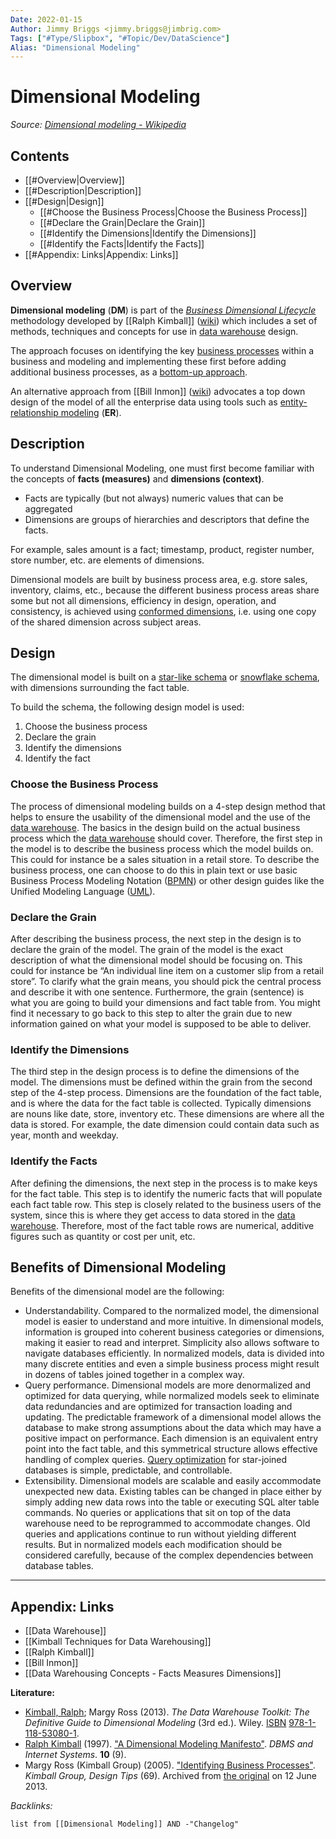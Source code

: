 ```yaml
---
Date: 2022-01-15
Author: Jimmy Briggs <jimmy.briggs@jimbrig.com>
Tags: ["#Type/Slipbox", "#Topic/Dev/DataScience"]
Alias: "Dimensional Modeling"
---
```


# Dimensional Modeling

*Source: [Dimensional modeling - Wikipedia](https://en.wikipedia.org/wiki/Dimensional_modeling)*

## Contents

- [[#Overview|Overview]]
- [[#Description|Description]]
- [[#Design|Design]]
	- [[#Choose the Business Process|Choose the Business Process]]
	- [[#Declare the Grain|Declare the Grain]]
	- [[#Identify the Dimensions|Identify the Dimensions]]
	- [[#Identify the Facts|Identify the Facts]]
- [[#Appendix: Links|Appendix: Links]]


## Overview

**Dimensional modeling** (**DM**) is part of the *[Business Dimensional Lifecycle](https://en.wikipedia.org/wiki/The_Kimball_Lifecycle "The Kimball Lifecycle")* methodology developed by [[Ralph Kimball]] ([wiki](https://en.wikipedia.org/wiki/Ralph_Kimball "Ralph Kimball")) which includes a set of methods, techniques and concepts for use in [data warehouse](https://en.wikipedia.org/wiki/Data_warehouse "Data warehouse") design.

The approach focuses on identifying the key [business processes](https://en.wikipedia.org/wiki/Business_process "Business process") within a business and modeling and implementing these first before adding additional business processes, as a [bottom-up approach](https://en.wikipedia.org/wiki/Top-down_and_bottom-up_design "Top-down and bottom-up design").

An alternative approach from [[Bill Inmon]] ([wiki](https://en.wikipedia.org/wiki/Bill_Inmon "Bill Inmon")) advocates a top down design of the model of all the enterprise data using tools such as [entity-relationship modeling](https://en.wikipedia.org/wiki/Entity-relationship_model "Entity-relationship model") (**ER**).

## Description

To understand Dimensional Modeling, one must first become familiar with the concepts of **facts (measures)** and **dimensions (context)**.

- Facts are typically (but not always) numeric values that can be aggregated
- Dimensions are groups of hierarchies and descriptors that define the facts. 

For example, sales amount is a fact; timestamp, product, register number, store number, etc. are elements of dimensions. 

Dimensional models are built by business process area, e.g. store sales, inventory, claims, etc., because the different business process areas share some but not all dimensions, efficiency in design, operation, and consistency, is achieved using [conformed dimensions](https://en.wikipedia.org/wiki/Dimension_(data_warehouse)#Types "Dimension (data warehouse)"), i.e. using one copy of the shared dimension across subject areas.

## Design

The dimensional model is built on a [star-like schema](https://en.wikipedia.org/wiki/Star_schema "Star schema") or [snowflake schema](https://en.wikipedia.org/wiki/Snowflake_schema "Snowflake schema"), with dimensions surrounding the fact table.

To build the schema, the following design model is used:

1.  Choose the business process
2.  Declare the grain
3.  Identify the dimensions
4.  Identify the fact

### Choose the Business Process

The process of dimensional modeling builds on a 4-step design method that helps to ensure the usability of the dimensional model and the use of the [data warehouse](https://en.wikipedia.org/wiki/Data_warehouse "Data warehouse"). The basics in the design build on the actual business process which the [data warehouse](https://en.wikipedia.org/wiki/Data_warehouse "Data warehouse") should cover. Therefore, the first step in the model is to describe the business process which the model builds on. This could for instance be a sales situation in a retail store. To describe the business process, one can choose to do this in plain text or use basic Business Process Modeling Notation ([BPMN](https://en.wikipedia.org/wiki/BPMN "BPMN")) or other design guides like the Unified Modeling Language ([UML](https://en.wikipedia.org/wiki/Unified_Modeling_Language "Unified Modeling Language")).

### Declare the Grain

After describing the business process, the next step in the design is to declare the grain of the model. The grain of the model is the exact description of what the dimensional model should be focusing on. This could for instance be “An individual line item on a customer slip from a retail store”. To clarify what the grain means, you should pick the central process and describe it with one sentence. Furthermore, the grain (sentence) is what you are going to build your dimensions and fact table from. You might find it necessary to go back to this step to alter the grain due to new information gained on what your model is supposed to be able to deliver.

### Identify the Dimensions

The third step in the design process is to define the dimensions of the model. The dimensions must be defined within the grain from the second step of the 4-step process. Dimensions are the foundation of the fact table, and is where the data for the fact table is collected. Typically dimensions are nouns like date, store, inventory etc. These dimensions are where all the data is stored. For example, the date dimension could contain data such as year, month and weekday.

### Identify the Facts

After defining the dimensions, the next step in the process is to make keys for the fact table. This step is to identify the numeric facts that will populate each fact table row. This step is closely related to the business users of the system, since this is where they get access to data stored in the [data warehouse](https://en.wikipedia.org/wiki/Data_warehouse "Data warehouse"). Therefore, most of the fact table rows are numerical, additive figures such as quantity or cost per unit, etc.

## Benefits of Dimensional Modeling

Benefits of the dimensional model are the following:

-   Understandability. Compared to the normalized model, the dimensional model is easier to understand and more intuitive. In dimensional models, information is grouped into coherent business categories or dimensions, making it easier to read and interpret. Simplicity also allows software to navigate databases efficiently. In normalized models, data is divided into many discrete entities and even a simple business process might result in dozens of tables joined together in a complex way.
-   Query performance. Dimensional models are more denormalized and optimized for data querying, while normalized models seek to eliminate data redundancies and are optimized for transaction loading and updating. The predictable framework of a dimensional model allows the database to make strong assumptions about the data which may have a positive impact on performance. Each dimension is an equivalent entry point into the fact table, and this symmetrical structure allows effective handling of complex queries. [Query optimization](https://en.wikipedia.org/wiki/Query_optimization "Query optimization") for star-joined databases is simple, predictable, and controllable.
-   Extensibility. Dimensional models are scalable and easily accommodate unexpected new data. Existing tables can be changed in place either by simply adding new data rows into the table or executing SQL alter table commands. No queries or applications that sit on top of the data warehouse need to be reprogrammed to accommodate changes. Old queries and applications continue to run without yielding different results. But in normalized models each modification should be considered carefully, because of the complex dependencies between database tables.


***

## Appendix: Links

- [[Data Warehouse]]
- [[Kimball Techniques for Data Warehousing]]
- [[Ralph Kimball]]
- [[Bill Inmon]]
- [[Data Warehousing Concepts - Facts Measures Dimensions]]

**Literature:**

-   [Kimball, Ralph](https://en.wikipedia.org/wiki/Ralph_Kimball "Ralph Kimball"); Margy Ross (2013). _The Data Warehouse Toolkit: The Definitive Guide to Dimensional Modeling_ (3rd ed.). Wiley. [ISBN](https://en.wikipedia.org/wiki/ISBN_(identifier) "ISBN (identifier)") [978-1-118-53080-1](https://en.wikipedia.org/wiki/Special:BookSources/978-1-118-53080-1 "Special:BookSources/978-1-118-53080-1").
-   [Ralph Kimball](https://en.wikipedia.org/wiki/Ralph_Kimball "Ralph Kimball") (1997). ["A Dimensional Modeling Manifesto"](http://www.kimballgroup.com/1997/08/02/a-dimensional-modeling-manifesto/). _DBMS and Internet Systems_. **10** (9).
-   Margy Ross (Kimball Group) (2005). ["Identifying Business Processes"](https://web.archive.org/web/20130612211852/http://www.kimballgroup.com/2005/07/05/design-tip-69-identifying-business-processes/). _Kimball Group, Design Tips_ (69). Archived from [the original](http://www.kimballgroup.com/2005/07/05/design-tip-69-identifying-business-processes/) on 12 June 2013.

*Backlinks:*

```dataview
list from [[Dimensional Modeling]] AND -"Changelog"
```